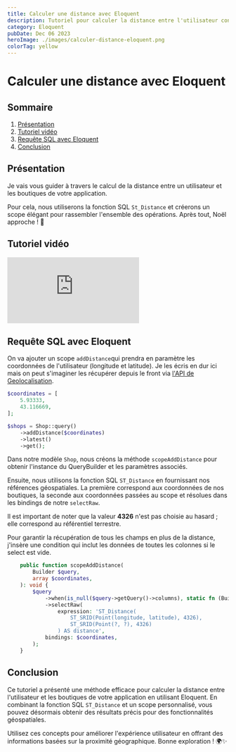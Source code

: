 ```yaml
---
title: Calculer une distance avec Eloquent
description: Tutoriel pour calculer la distance entre l'utilisateur connecté et les boutiques de l'application.
category: Eloquent
pubDate: Dec 06 2023
heroImage: ./images/calculer-distance-eloquent.png
colorTag: yellow
---
```


# Calculer une distance avec Eloquent

## Sommaire
1. [Présentation](#presentation)
7. [Tutoriel vidéo](#tutorielvideo)
7. [Requête SQL avec Eloquent](#contenu)
8. [Conclusion](#conclusion)

## Présentation <a name="presentation"></a>

Je vais vous guider à travers le calcul de la distance entre un utilisateur et les boutiques de votre application. 

Pour cela, nous utiliserons la fonction SQL `St_Distance` et créerons un scope élégant pour rassembler l'ensemble des opérations. Après tout, Noël approche ! 🎅

## Tutoriel vidéo <a name="tutorielvideo"></a>

<iframe class="w-full aspect-video" src="https://www.youtube.com/embed/9uwlhR8CFvI" frameborder="0" allowfullscreen></iframe>

## Requête SQL avec Eloquent <a name="contenu"></a>

On va ajouter un scope `addDistance`qui prendra en paramètre les coordonnées de l'utilisateur (longitude et latitude). 
Je les écris en dur ici mais on peut s'imaginer les récupérer depuis le front via [l'API de Geolocalisation](https://developer.mozilla.org/en-US/docs/Web/API/Geolocation_API).

```php
$coordinates = [
    5.93333,
    43.116669,
];

$shops = Shop::query()
    ->addDistance($coordinates)
    ->latest()
    ->get();
```

Dans notre modèle `Shop`, nous créons la méthode `scopeAddDistance` pour obtenir l'instance du QueryBuilder et les paramètres associés.

Ensuite, nous utilisons la fonction SQL `ST_Distance` en fournissant nos références géospatiales. La première correspond aux coordonnées de nos boutiques, la seconde aux coordonnées passées au scope et résolues dans les bindings de notre `selectRaw`.

Il est important de noter que la valeur **4326** n'est pas choisie au hasard ; elle correspond au référentiel terrestre.

Pour garantir la récupération de tous les champs en plus de la distance, j'insère une condition qui inclut les données de toutes les colonnes si le select est vide.

```php
    public function scopeAddDistance(
        Builder $query,
        array $coordinates,
    ): void {
        $query
            ->when(is_null($query->getQuery()->columns), static fn (Builder $query) => $query->select('*'))
            ->selectRaw(
                expression: 'ST_Distance(
                    ST_SRID(Point(longitude, latitude), 4326),
                    ST_SRID(Point(?, ?), 4326)
                ) AS distance', 
            bindings: $coordinates,
        );
    }
```

## Conclusion <a name="conclusion"></a>

Ce tutoriel a présenté une méthode efficace pour calculer la distance entre l'utilisateur et les boutiques de votre application en utilisant Eloquent. En combinant la fonction SQL `ST_Distance` et un scope personnalisé, vous pouvez désormais obtenir des résultats précis pour des fonctionnalités géospatiales. 

Utilisez ces concepts pour améliorer l'expérience utilisateur en offrant des informations basées sur la proximité géographique. Bonne exploration ! 🌍✨